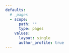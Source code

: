 ```yaml
---
defaults:
  # _pages
  - scope:
      path: ""
      type: pages
    values:
      layout: single
      author_profile: true
---
```


